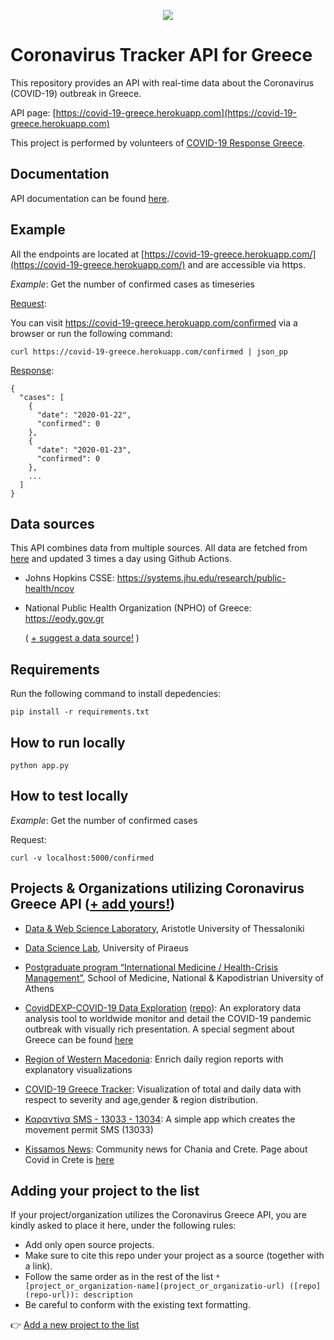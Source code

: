 <p align="center">
    <img src="https://cdn2.iconfinder.com/data/icons/covid-19-2/64/29-Doctor-256.png">
</p>

# Coronavirus Tracker API for Greece

This repository provides an API with real-time data about the Coronavirus (COVID-19) outbreak in Greece.

API page: [https://covid-19-greece.herokuapp.com](https://covid-19-greece.herokuapp.com)

This project is performed by volunteers of [COVID-19 Response Greece](https://www.covid19response.gr).

## Documentation

API documentation can be found [here](https://covid-19-greece.herokuapp.com/docs).

## Example

All the endpoints are located at [https://covid-19-greece.herokuapp.com/](https://covid-19-greece.herokuapp.com/) and are accessible via https. 

*Example*: Get the number of confirmed cases as timeseries

<ins>Request</ins>:

You can visit https://covid-19-greece.herokuapp.com/confirmed via a browser or run the following command:

    curl https://covid-19-greece.herokuapp.com/confirmed | json_pp
    
<ins>Response</ins>:
    
```
{
  "cases": [
    {
      "date": "2020-01-22",
      "confirmed": 0
    },
    {
      "date": "2020-01-23",
      "confirmed": 0
    },
    ...
  ]
}   
```

## Data sources
This API combines data from multiple sources. All data are fetched from [here](https://github.com/Covid-19-Response-Greece/covid19-data-greece) and updated 3 times a day using Github Actions.

* Johns Hopkins CSSE: https://systems.jhu.edu/research/public-health/ncov

* National Public Health Organization (NPHO) of Greece: https://eody.gov.gr

  ( [+ suggest a data source!](mailto:alex.delitzas@gmail.com) )
  
## Requirements

Run the following command to install depedencies:

    pip install -r requirements.txt 

## How to run locally

    python app.py
    
## How to test locally

*Example*: Get the number of confirmed cases

Request:

    curl -v localhost:5000/confirmed


## Projects & Organizations utilizing Coronavirus Greece API ([+ add yours!](#user-content-adding-your-project-to-the-list))

 * [Data & Web Science Laboratory](https://datalab.csd.auth.gr/), Aristotle University of Thessaloniki
 
 * [Data Science Lab](http://www.datastories.org/), University of Piraeus
 
 * [Postgraduate program “International Medicine / Health-Crisis Management”](http://crisis.med.uoa.gr/?lang=en), School of  Medicine, National & Kapodistrian University of Athens

 * [CovidDEXP-COVID-19 Data Exploration](https://covid19.csd.auth.gr) ([repo](https://github.com/Datalab-AUTH/covid19_dashboard)): An exploratory data analysis tool to worldwide monitor and detail the COVID-19 pandemic outbreak with visually rich presentation. A special segment about Greece can be found [here](https://covid19.csd.auth.gr/?tab=greece)
 
 * [Region of Western Macedonia](https://www.pdm.gov.gr/): Enrich daily region reports with explanatory visualizations
 
 * [COVID-19 Greece Tracker](https://covid-greece.github.io): Visualization of total and daily data with respect to severity and age,gender & region distribution.
 
 * [Καραντίνα SMS - 13033 - 13034](https://play.google.com/store/apps/details?id=karantina_app.movement_sms): A simple app which creates the movement permit SMS (13033)
 
 * [Kissamos News](https://www.kissamosnews.com/): Community news for Chania and Crete. Page about Covid in Crete is [here](https://www.kissamosnews.com/covid-19-confirmed-cases-in-crete-and-chania/)
 
## Adding your project to the list

If your project/organization utilizes the Coronavirus Greece API, you are kindly asked to place it here, under the following rules: 
- Add only open source projects.
- Make sure to cite this repo under your project as a source (together with a link). 
- Follow the same order as in the rest of the list `* [project_or_organization-name](project_or_organizatio-url) ([repo](repo-url)): description`
- Be careful to conform with the existing text formatting.

👉 [Add a new project to the list](https://github.com/Covid-19-Response-Greece/covid19-greece-api/edit/master/README.md)
